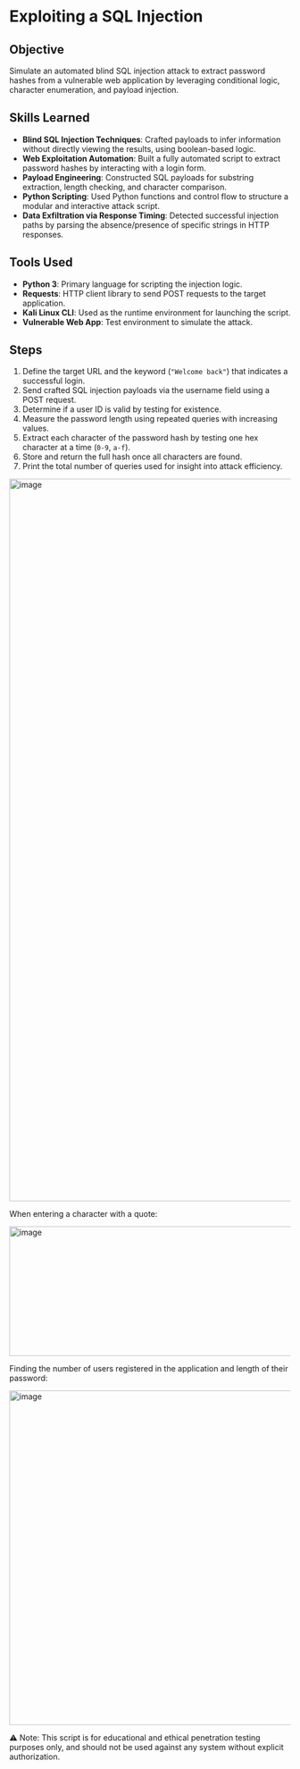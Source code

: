 # Exploiting a SQL Injection

## Objective  
Simulate an automated blind SQL injection attack to extract password hashes from a vulnerable web application by leveraging conditional logic, character enumeration, and payload injection.

## Skills Learned

- **Blind SQL Injection Techniques**: Crafted payloads to infer information without directly viewing the results, using boolean-based logic.
- **Web Exploitation Automation**: Built a fully automated script to extract password hashes by interacting with a login form.
- **Payload Engineering**: Constructed SQL payloads for substring extraction, length checking, and character comparison.
- **Python Scripting**: Used Python functions and control flow to structure a modular and interactive attack script.
- **Data Exfiltration via Response Timing**: Detected successful injection paths by parsing the absence/presence of specific strings in HTTP responses.

## Tools Used

- **Python 3**: Primary language for scripting the injection logic.
- **Requests**: HTTP client library to send POST requests to the target application.
- **Kali Linux CLI**: Used as the runtime environment for launching the script.
- **Vulnerable Web App**: Test environment to simulate the attack.

## Steps

1. Define the target URL and the keyword (`"Welcome back"`) that indicates a successful login.
2. Send crafted SQL injection payloads via the username field using a POST request.
3. Determine if a user ID is valid by testing for existence.
4. Measure the password length using repeated queries with increasing values.
5. Extract each character of the password hash by testing one hex character at a time (`0-9`, `a-f`).
6. Store and return the full hash once all characters are found.
7. Print the total number of queries used for insight into attack efficiency.

<img width="1529" height="1294" alt="image" src="https://github.com/user-attachments/assets/cc73d032-5d83-4c16-91c1-9d7c9396e443" />

When entering a character with a quote:

<img width="538" height="232" alt="image" src="https://github.com/user-attachments/assets/6ebc74fd-b629-4f47-b409-8371e86d0569" />

Finding the number of users registered in the application and length of their password:

<img width="1186" height="599" alt="image" src="https://github.com/user-attachments/assets/522afaf3-8758-49bf-ba26-ea7e7d9121d0" />

⚠️ Note: This script is for educational and ethical penetration testing purposes only, and should not be used against any system without explicit authorization.
